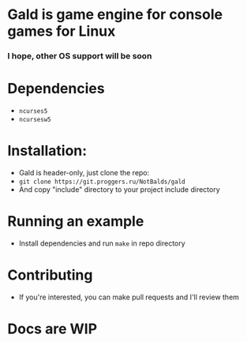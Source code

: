 # Gald is game engine for console games for Linux
### I hope, other OS support will be soon

# Dependencies
- ```ncurses5```
- ```ncursesw5```

# Installation:
- Gald is header-only, just clone the repo:
- ```git clone https://git.proggers.ru/NotBalds/gald```
- And copy "include" directory to your project include directory

# Running an example
- Install dependencies and run ```make``` in repo directory

# Contributing
- If you're interested, you can make pull requests and I'll review them

# Docs are WIP
